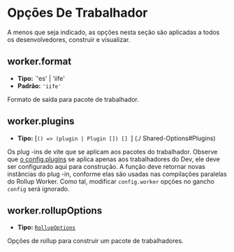 # Opções De Trabalhador

A menos que seja indicado, as opções nesta seção são aplicadas a todos os desenvolvedores, construir e visualizar.

## worker.format

- **Tipo:** `'es' | 'iife'
- **Padrão:** `'iife'`

Formato de saída para pacote de trabalhador.

## worker.plugins

- **Tipo:** [`() => (plugin | Plugin []) [] `] (./ Shared-Options#Plugins)

Os plug -ins de vite que se aplicam aos pacotes do trabalhador. Observe que [o config.plugins](./shared-options#plugins) se aplica apenas aos trabalhadores do Dev, ele deve ser configurado aqui para construção.
A função deve retornar novas instâncias do plug -in, conforme elas são usadas nas compilações paralelas do Rollup Worker. Como tal, modificar `config.worker` opções no gancho `config` será ignorado.

## worker.rollupOptions

- **Tipo:** [`RollupOptions`](https://rollupjs.org/configuration-options/)

Opções de rollup para construir um pacote de trabalhadores.
